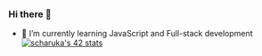 ### Hi there 👋

- 🌱 I’m currently learning JavaScript and Full-stack development 
 [![scharuka's 42 stats](https://badge.mediaplus.ma/greenbinary/scharuka?1337Badge=off&UM6P=off)](https://github.com/oakoudad/badge42)
<!--
**gs313/gs313** is a ✨ _special_ ✨ repository because its `README.md` (this file) appears on your GitHub profile.

Here are some ideas to get you started:

- 🔭 I’m currently working on ...
- 🌱 I’m currently learning ...
- 👯 I’m looking to collaborate on ...
- 🤔 I’m looking for help with ...
- 💬 Ask me about ...
- 📫 How to reach me: ...
- 😄 Pronouns: ...
- ⚡ Fun fact: ...
-->
